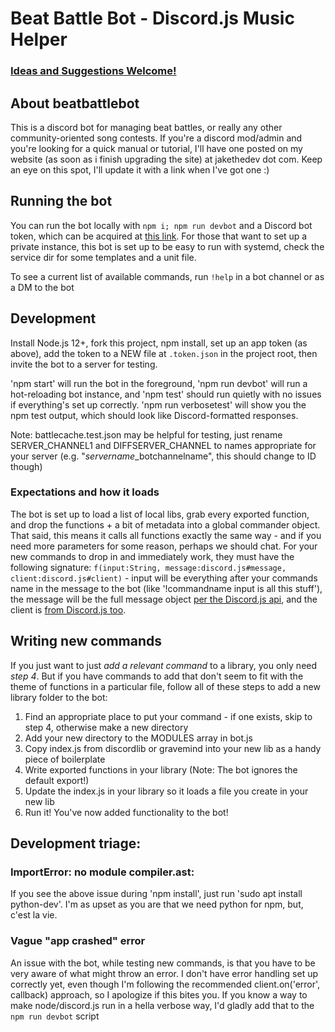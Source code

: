 # Beat Battle Bot - Discord.js Music Helper
### [Ideas and Suggestions Welcome!](https://github.com/jakethedev/beatbattlebot/issues)

## About beatbattlebot

This is a discord bot for managing beat battles, or really any other community-oriented song contests. If you're a discord mod/admin and you're looking for a quick manual or tutorial, I'll have one posted on my website (as soon as i finish upgrading the site) at jakethedev dot com. Keep an eye on this spot, I'll update it with a link when I've got one :)

## Running the bot

You can run the bot locally with `npm i; npm run devbot` and a Discord bot token, which can be acquired at [this link](https://discordapp.com/developers/applications/me). For those that want to set up a private instance, this bot is set up to be easy to run with systemd, check the service dir for some templates and a unit file. 

To see a current list of available commands, run `!help` in a bot channel or as a DM to the bot

## Development

Install Node.js 12+, fork this project, npm install, set up an app token (as above), add the token to a NEW file at `.token.json` in the project root, then invite the bot to a server for testing.

'npm start' will run the bot in the foreground, 'npm run devbot' will run a hot-reloading bot instance, and 'npm test' should run quietly with no issues if everything's set up correctly. 'npm run verbosetest' will show you the npm test output, which should look like Discord-formatted responses.

Note: battlecache.test.json may be helpful for testing, just rename SERVER_CHANNEL1 and DIFFSERVER_CHANNEL to names appropriate for your server (e.g. "$servername\_$botchannelname", this should change to ID though)

### Expectations and how it loads

The bot is set up to load a list of local libs, grab every exported function, and drop the functions + a bit of metadata into a global commander object. That said, this means it calls all functions exactly the same way - and if you need more parameters for some reason, perhaps we should chat. For your new commands to drop in and immediately work, they must have the following signature: `f(input:String, message:discord.js#message, client:discord.js#client)` - input will be everything after your commands name in the message to the bot (like '!commandname input is all this stuff'), the message will be the full message object [per the Discord.js api](https://discord.js.org/#/docs/main/stable/class/Message), and the client is [from Discord.js too](https://discord.js.org/#/docs/main/stable/class/Client).

## Writing new commands

If you just want to just *add a relevant command* to a library, you only need *step 4*. But if you have commands to add that don't seem to fit with the theme of functions in a particular file, follow all of these steps to add a new library folder to the bot:

1. Find an appropriate place to put your command - if one exists, skip to step 4, otherwise make a new directory
2. Add your new directory to the MODULES array in bot.js
3. Copy index.js from discordlib or gravemind into your new lib as a handy piece of boilerplate
4. Write exported functions in your library (Note: The bot ignores the default export!)
5. Update the index.js in your library so it loads a file you create in your new lib
6. Run it! You've now added functionality to the bot!

## Development triage:

### ImportError: no module compiler.ast:

If you see the above issue during 'npm install', just run 'sudo apt install python-dev'. I'm as upset as you are that we need python for npm, but, c'est la vie.

### Vague "app crashed" error

An issue with the bot, while testing new commands, is that you have to be very aware of what might throw an error. I don't have error handling set up correctly yet, even though I'm following the recommended client.on('error', callback) approach, so I apologize if this bites you. If you know a way to make node/discord.js run in a hella verbose way, I'd gladly add that to the `npm run devbot` script
